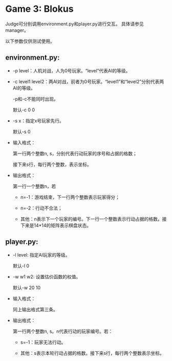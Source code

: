 Game 3: Blokus
======

Judge可分别调用environment.py和player.py进行交互。
具体请参见manager。

以下参数仅供测试使用。

environment.py:
------

* -p level：人机对战，人为0号玩家。“level”代表AI的等级。

* -c level1 level2：两AI对战，前者为0号玩家。“level1”和“level2”分别代表两AI的等级。

    -p和-c不能同时出现。
    
    默认-c 0 0
    
* -s x：指定x号玩家先行。

    默认-s 0

* 输入格式：

    第一行两个整数n, s，分别代表行动玩家的序号和占据的格数；
    
    接下来s行，每行两个整数，表示坐标。
    
* 输出格式：

    第一行一个整数n，若
    
    * n=-1：游戏结束，下一行两个整数表示玩家得分；
        
    * n=-2：行动不合法；
        
    * 其他：n表示下一个玩家的编号。下一行一个整数表示行动占据的格数。接下来是14*14的矩阵表示棋盘状态。


player.py:
------

* -l level: 指定AI玩家的等级。

    默认-l 0
    
* -w w1 w2: 设置估价函数的权值。

    默认-w 20 10

* 输入格式：
    
    同上输出格式第三条。
    
* 输出格式：

    第一行两个整数n, s。n代表行动的玩家编号。若：
    
    * s=-1：玩家无法行动。
        
    * 其他：s表示本轮行动占据的格数。接下来s行，每行两个整数表示坐标。
    
